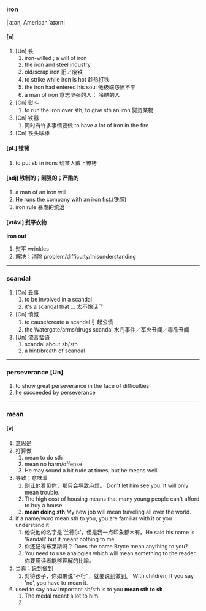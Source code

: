 ### iron
|ˈaɪən, American ˈaɪərn|
#### [n]
1. [Un] 铁
    1. iron-willed ;  a will of iron
    2. the iron and steel industry
    3. old/scrap iron 旧／废铁
    4. to strike while iron is hot 趁热打铁
    5. the iron had entered his soul 他极端怨愤不平
    6. a man of iron 意志坚强的人； 冷酷的人
2. [Cn] 熨斗
    1. to run the iron over sth, to give sth an iron 熨烫某物
3. [Cn] 铁器
    1. 同时有许多事情要做 to have a lot of iron in the fire
4. [Cn] 铁头球棒

#### [pl.] 镣铐
1. to put sb in irons 给某人戴上镣铐

#### [adj] 铁制的；刚强的；严酷的
1. a man of an iron will
2. He runs the company with an iron fist.(铁腕)
3. iron rule 暴虐的统治

#### [vt&vi] 熨平衣物
**iron out**
1. 熨平 wrinkles
2. 解决；消除 problem/difficulty/misunderstanding
***
### scandal
1. [Cn] 丑事
    1. to be involved in a scandal
    2. it's a scandal that ... 太不像话了
2. [Cn] 愤慨
    1. to cause/create a scandal 引起公愤
    2. the Watergate/arms/drugs scandal 水门事件／军火丑闻／毒品丑闻
3. [Un] 流言蜚语
    1. scandal about sb/sth
    2. a hint/breath of scandal
***
### perseverance [Un]
1. to show great perseverance in the face of difficulties
2. he succeeded by perseverance
***
### mean
#### [v]
1. 意思是
2. 打算做
    1. mean to do sth
    2. mean no harm/offense
    3. He may sound a bit rude at times, but he means well.
3. 导致；意味着
    1. 别让他看见你，那只会导致麻烦。 Don't let him see you. It will only mean trouble.
    2. The high cost of housing means that many young people can't afford to buy a house.
    3. **mean doing sth** My new job will mean traveling all over the world.
4. if a name/word mean sth to you, you are familiar with it or you understand it
    1. 他说他的名字是‘兰德尔’，但是我一点印象都木有。He said his name is 'Randall' but it meant nothing to me.
    2. 你还记得布莱斯吗？ Does the name Bryce mean anything to you?
    3. You need to use analogies which will mean something to the reader. 你要用读者能够理解的比喻。
5. 当真；说到做到
    1. 对待孩子，你如果说“不行”，就要说到做到。 With children, if you say 'no', you have to mean it.
6. used to say how important sb/sth is to you
    **mean sth to sb**
    1. The medal meant a lot to him.
    2. 
